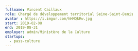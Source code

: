 ```yaml
---
fullname: Vincent Caillaux
role: Chargé de développement territorial Seine-Saint-Denis
avatar : https://i.imgur.com/hHMQkRw.jpg
start: 2019-02-08
end: 2019-08-31
employer: admin/Ministère de la Culture
startups:
  - pass-culture
---
```

